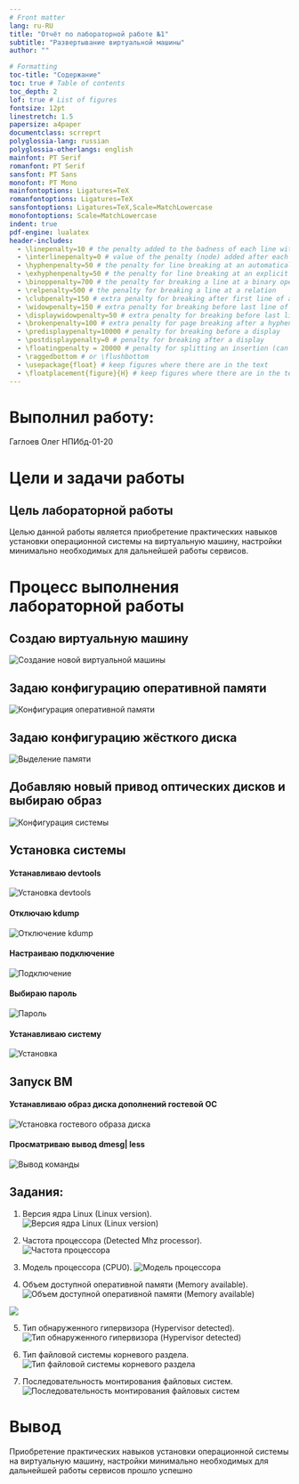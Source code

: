 ```yaml
---
# Front matter
lang: ru-RU
title: "Отчёт по лабораторной работе №1"
subtitle: "Развертывание виртуальной машины"
author: ""

# Formatting
toc-title: "Содержание"
toc: true # Table of contents
toc_depth: 2
lof: true # List of figures
fontsize: 12pt
linestretch: 1.5
papersize: a4paper
documentclass: scrreprt
polyglossia-lang: russian
polyglossia-otherlangs: english
mainfont: PT Serif
romanfont: PT Serif
sansfont: PT Sans
monofont: PT Mono
mainfontoptions: Ligatures=TeX
romanfontoptions: Ligatures=TeX
sansfontoptions: Ligatures=TeX,Scale=MatchLowercase
monofontoptions: Scale=MatchLowercase
indent: true
pdf-engine: lualatex
header-includes:
  - \linepenalty=10 # the penalty added to the badness of each line within a paragraph (no associated penalty node) Increasing the value makes tex try to have fewer lines in the paragraph.
  - \interlinepenalty=0 # value of the penalty (node) added after each line of a paragraph.
  - \hyphenpenalty=50 # the penalty for line breaking at an automatically inserted hyphen
  - \exhyphenpenalty=50 # the penalty for line breaking at an explicit hyphen
  - \binoppenalty=700 # the penalty for breaking a line at a binary operator
  - \relpenalty=500 # the penalty for breaking a line at a relation
  - \clubpenalty=150 # extra penalty for breaking after first line of a paragraph
  - \widowpenalty=150 # extra penalty for breaking before last line of a paragraph
  - \displaywidowpenalty=50 # extra penalty for breaking before last line before a display math
  - \brokenpenalty=100 # extra penalty for page breaking after a hyphenated line
  - \predisplaypenalty=10000 # penalty for breaking before a display
  - \postdisplaypenalty=0 # penalty for breaking after a display
  - \floatingpenalty = 20000 # penalty for splitting an insertion (can only be split footnote in standard LaTeX)
  - \raggedbottom # or \flushbottom
  - \usepackage{float} # keep figures where there are in the text
  - \floatplacement{figure}{H} # keep figures where there are in the text
---
```


# Выполнил работу:
Гаглоев Олег НПИбд-01-20

# Цели и задачи работы

## Цель лабораторной работы

Целью данной работы является приобретение практических навыков установки операционной системы на виртуальную машину, настройки минимально необходимых для дальнейшей работы сервисов.

# Процесс выполнения лабораторной работы

## Создаю виртуальную машину

![Создание новой виртуальной машины](../Img/0.png)

## Задаю конфигурацию оперативной памяти

![Конфигурация оперативной памяти](../Img/0_1.png)

## Задаю конфигурацию жёсткого диска

![Выделение памяти ](../Img/0001.png)

## Добавляю новый привод оптических дисков и выбираю образ

![Конфигурация системы](../Img/00001.png)

## Установка системы

#### Устанавливаю devtools 

![Установка devtools](../Img/2.png)

#### Отключаю kdump

![Отключение kdump](../Img/1.png)

#### Настраиваю подключение

![Подключение](../Img/3.png)

#### Выбираю пароль

![Пароль](../Img/4.png)

#### Устанавливаю систему

![Установка](../Img/5.png)

## Запуск ВМ

#### Устанавливаю образ диска дополнений гостевой ОС 

![Установка гостевого образа диска](../Img/6.png)

#### Просматриваю вывод dmesg| less

![Вывод команды ](../Img/7.png)

## Задания:
1. Версия ядра Linux (Linux version).
![Версия ядра Linux (Linux version)](../Img/8.png)

2. Частота процессора (Detected Mhz processor).
![Частота процессора](../Img/9.png)

3. Модель процессора (CPU0).
![Модель процессора](../Img/10.png)

4. Объем доступной оперативной памяти (Memory available).
![Объем доступной оперативной памяти (Memory available)](../Img/11.png)

![](../Img/12.png)

5. Тип обнаруженного гипервизора (Hypervisor detected).
![Тип обнаруженного гипервизора (Hypervisor detected)](../Img/13.png)

6. Тип файловой системы корневого раздела.
![Тип файловой системы корневого раздела](../Img/14.png)

7. Последовательность монтирования файловых систем.
![Последовательность монтирования файловых систем](../Img/15.png)


# Вывод

Приобретение практических навыков установки операционной системы на виртуальную машину, настройки минимально необходимых для дальнейшей работы сервисов прошло успешно
